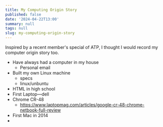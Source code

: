 ```yaml
---
title: My Computing Origin Story
published: false
date: '2024-04-22T13:00'
summary: null
tags: null
slug: my-computing-origin-story
---
```


Inspired by a recent member's special of ATP, I thought I would record my computer origin story too.

- Have always had a computer in my house
	- Personal email
- Built my own Linux machine
	- specs
	- linux/unbuntu
- HTML in high school
- First Laptop—dell
- Chrome CR-48
	- https://www.laptopmag.com/articles/google-cr-48-chrome-netbook-full-review
- First Mac in 2014
- 
